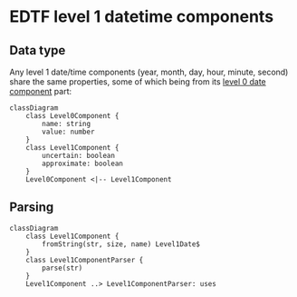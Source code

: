 # EDTF level 1 datetime components

## Data type

Any level 1 date/time components (year, month, day, hour, minute, second) share the same properties, 
some of which being from its [level 0 date component](../../level0/component/README.md) part:

```mermaid
classDiagram
    class Level0Component {
        name: string
        value: number
    }
    class Level1Component {
        uncertain: boolean
        approximate: boolean
    }
    Level0Component <|-- Level1Component
```

## Parsing

```mermaid
classDiagram
    class Level1Component {
        fromString(str, size, name) Level1Date$
    }
    class Level1ComponentParser {
        parse(str)
    }
    Level1Component ..> Level1ComponentParser: uses
```

